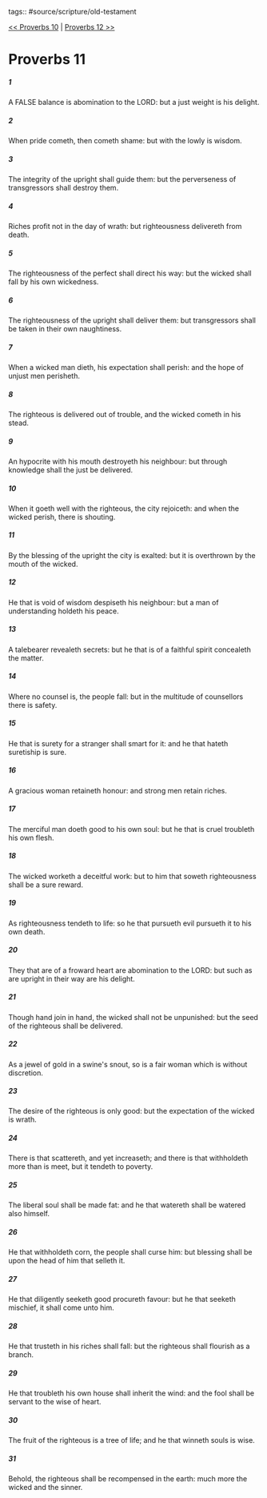 tags:: #source/scripture/old-testament

[<< Proverbs 10](source/scripture/old-testament/20_Proverbs/Proverbs_10.md) | [Proverbs 12 >>](source/scripture/old-testament/20_Proverbs/Proverbs_12.md)

# Proverbs 11

##### 1

A FALSE balance is abomination to the LORD: but a just weight is his delight.

##### 2

When pride cometh, then cometh shame: but with the lowly is wisdom.

##### 3

The integrity of the upright shall guide them: but the perverseness of transgressors shall destroy them.

##### 4

Riches profit not in the day of wrath: but righteousness delivereth from death.

##### 5

The righteousness of the perfect shall direct his way: but the wicked shall fall by his own wickedness.

##### 6

The righteousness of the upright shall deliver them: but transgressors shall be taken in their own naughtiness.

##### 7

When a wicked man dieth, his expectation shall perish: and the hope of unjust men perisheth.

##### 8

The righteous is delivered out of trouble, and the wicked cometh in his stead.

##### 9

An hypocrite with his mouth destroyeth his neighbour: but through knowledge shall the just be delivered.

##### 10

When it goeth well with the righteous, the city rejoiceth: and when the wicked perish, there is shouting.

##### 11

By the blessing of the upright the city is exalted: but it is overthrown by the mouth of the wicked.

##### 12

He that is void of wisdom despiseth his neighbour: but a man of understanding holdeth his peace.

##### 13

A talebearer revealeth secrets: but he that is of a faithful spirit concealeth the matter.

##### 14

Where no counsel is, the people fall: but in the multitude of counsellors there is safety.

##### 15

He that is surety for a stranger shall smart for it: and he that hateth suretiship is sure.

##### 16

A gracious woman retaineth honour: and strong men retain riches.

##### 17

The merciful man doeth good to his own soul: but he that is cruel troubleth his own flesh.

##### 18

The wicked worketh a deceitful work: but to him that soweth righteousness shall be a sure reward.

##### 19

As righteousness tendeth to life: so he that pursueth evil pursueth it to his own death.

##### 20

They that are of a froward heart are abomination to the LORD: but such as are upright in their way are his delight.

##### 21

Though hand join in hand, the wicked shall not be unpunished: but the seed of the righteous shall be delivered.

##### 22

As a jewel of gold in a swine's snout, so is a fair woman which is without discretion.

##### 23

The desire of the righteous is only good: but the expectation of the wicked is wrath.

##### 24

There is that scattereth, and yet increaseth; and there is that withholdeth more than is meet, but it tendeth to poverty.

##### 25

The liberal soul shall be made fat: and he that watereth shall be watered also himself.

##### 26

He that withholdeth corn, the people shall curse him: but blessing shall be upon the head of him that selleth it.

##### 27

He that diligently seeketh good procureth favour: but he that seeketh mischief, it shall come unto him.

##### 28

He that trusteth in his riches shall fall: but the righteous shall flourish as a branch.

##### 29

He that troubleth his own house shall inherit the wind: and the fool shall be servant to the wise of heart.

##### 30

The fruit of the righteous is a tree of life; and he that winneth souls is wise.

##### 31

Behold, the righteous shall be recompensed in the earth: much more the wicked and the sinner.
